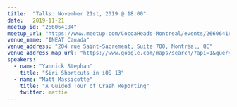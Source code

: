 ```yaml
---
title:  "Talks: November 21st, 2019 @ 18:00"
date:   2019-11-21
meetup_id: "266064184" 
meetup_url: "https://www.meetup.com/CocoaHeads-Montreal/events/266064184/"
venue_name: "INEAT Canada"
venue_address: "204 rue Saint-Sacrement, Suite 700, Montréal, QC"
venue_address_map_url: "https://www.google.com/maps/search/?api=1&query=45.502926%2C-73.556020"
speakers:
  - name: "Yannick Stephan"
    title: "Siri Shortcuts in iOS 13"
  - name: "Matt Massicotte"
    title: "A Guided Tour of Crash Reporting"
    twitter: mattie
---
```

